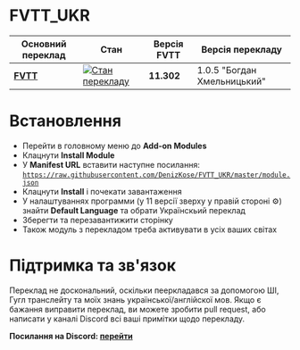 # FVTT_UKR

|  Основний переклад |  Стан |  Версія FVTT |  Версія перекладу |
| ------------ | ------------ | ------------ | ------------ |
|  **[FVTT](https://weblate.dungeonmaster.monster/engage/foundry-virtual-tabletop/uk/)** |  [![Стан перекладу](https://weblate.dungeonmaster.monster/widgets/foundry-virtual-tabletop/uk/fvtt-core/svg-badge.svg)](https://weblate.dungeonmaster.monster/engage/foundry-virtual-tabletop/uk/) | **11.302** | 1.0.5 "Богдан Хмельницький"


# Встановлення

- Перейти в головному меню до **Add-on Modules**
- Клацнути **Install Module**
- У **Manifest URL** вставити наступне посилання: <code>https://raw.githubusercontent.com/DenizKose/FVTT_UKR/master/module.json</code>
- Клацнути **Install** і почекати завантаження
- У налаштуваннях программи (у 11 версії зверху у правій стороні ⚙️) знайти **Default Language** та обрати Українскьий переклад
- Зберегти та перезавантижити сторінку
- Також модуль з перекладом треба активувати в усіх ваших світах

# Підтримка та зв'язок

Переклад не доскональний, оскільки пееркладався за допомогою ШІ, Гугл транслейту та моїх знань української/англійскої мов. Якщо є бажання виправити переклад, ви можете зробити pull request, або написати у каналі Discord всі ваші примітки щодо перекладу.

**Посилання на Discord: [перейти](https://discord.com/channels/1091329535913500765/1114358339783102474)**